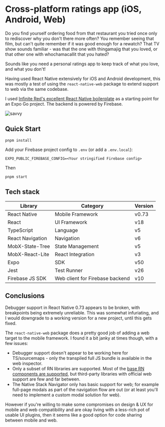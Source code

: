 # Cross-platform ratings app (iOS, Android, Web)

Do you find yourself ordering food from that restaurant you tried once only to rediscover why you don't there more often? You remember seeing that film, but can't quite remember if it was good enough for a rewatch? That TV show sounds familiar - was that the one with thingamajig that you loved, or that other one with whochamacallit that you hated?

Sounds like you need a personal ratings app to keep track of what you love, and what you don't!

Having used React Native extensively for iOS and Android development, this was mostly a test of using the `react-native-web` package to extend support to web via the same codebase.

I used [Infinite Red's excellent React Native boilerplate](https://github.com/infinitered/ignite) as a starting point for an Expo Go project. The backend is powered by Firebase.

![savvy](https://github.com/danbrown24/rating-app/assets/12571995/132a8414-c690-4ec7-8c3a-e73ac7f216c8)

## Quick Start

```
pnpm install
```

Add your Firebase project config to `.env` (or add a `.env.local`):

```
EXPO_PUBLIC_FIREBASE_CONFIG=<Your stringified Firebase config>
```
Then
```
pnpm start
```

## Tech stack

| Library           | Category                            | Version |
| ----------------- | ----------------------------------- | ------- |
| React Native      | Mobile Framework                    | v0.73   |
| React             | UI Framework                        | v18     |
| TypeScript        | Language                            | v5      |
| React Navigation  | Navigation                          | v6      |
| MobX-State-Tree   | State Management                    | v5      |
| MobX-React-Lite   | React Integration                   | v3      |
| Expo              | SDK                                 | v50     |
| Jest              | Test Runner                         | v26     |
| Firebase JS SDK   | Web client for Firebase backend     | v10     |

## Conclusions

Debugger support in React Native 0.73 appears to be broken, with breakpoints being extremely unreliable. This was somewhat infuriating, and I would downgrade to a working version for a new project, until this gets fixed.

The `react-native-web` package does a pretty good job of adding a web target to the mobile framework. I found it a bit janky at times though, with a few issues:

 - Debugger support doesn't appear to be working here for TS/sourcemaps - only the transpiled full JS bundle is available in the web inspector.
 - Only a subset of RN libraries are supported. Most of the [base RN components are supported](https://necolas.github.io/react-native-web/docs/react-native-compatibility/#components), but third-party libraries with official web support are few and far between.
 - The Native Stack Navigator only has basic support for web; for example full-page modals as part of the navigation flow are out (or at least you'll need to implement a custom modal solution for web).

However if you're willing to make some compromises on design & UX for mobile and web compatibility and are okay living with a less-rich pot of usable UI plugins, then it seems like a good option for code sharing between mobile and web.
